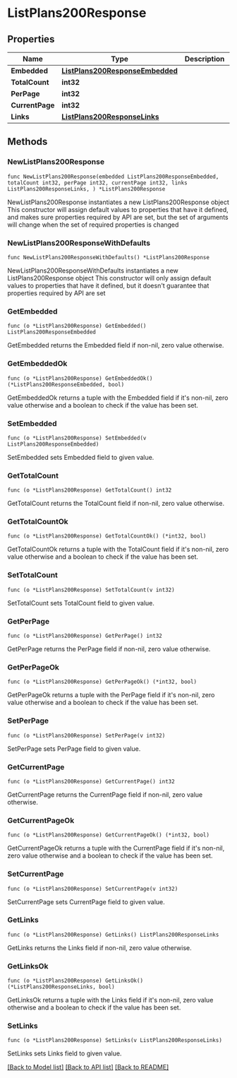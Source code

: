 # ListPlans200Response

## Properties

Name | Type | Description | Notes
------------ | ------------- | ------------- | -------------
**Embedded** | [**ListPlans200ResponseEmbedded**](ListPlans200ResponseEmbedded.md) |  | 
**TotalCount** | **int32** |  | 
**PerPage** | **int32** |  | 
**CurrentPage** | **int32** |  | 
**Links** | [**ListPlans200ResponseLinks**](ListPlans200ResponseLinks.md) |  | 

## Methods

### NewListPlans200Response

`func NewListPlans200Response(embedded ListPlans200ResponseEmbedded, totalCount int32, perPage int32, currentPage int32, links ListPlans200ResponseLinks, ) *ListPlans200Response`

NewListPlans200Response instantiates a new ListPlans200Response object
This constructor will assign default values to properties that have it defined,
and makes sure properties required by API are set, but the set of arguments
will change when the set of required properties is changed

### NewListPlans200ResponseWithDefaults

`func NewListPlans200ResponseWithDefaults() *ListPlans200Response`

NewListPlans200ResponseWithDefaults instantiates a new ListPlans200Response object
This constructor will only assign default values to properties that have it defined,
but it doesn't guarantee that properties required by API are set

### GetEmbedded

`func (o *ListPlans200Response) GetEmbedded() ListPlans200ResponseEmbedded`

GetEmbedded returns the Embedded field if non-nil, zero value otherwise.

### GetEmbeddedOk

`func (o *ListPlans200Response) GetEmbeddedOk() (*ListPlans200ResponseEmbedded, bool)`

GetEmbeddedOk returns a tuple with the Embedded field if it's non-nil, zero value otherwise
and a boolean to check if the value has been set.

### SetEmbedded

`func (o *ListPlans200Response) SetEmbedded(v ListPlans200ResponseEmbedded)`

SetEmbedded sets Embedded field to given value.


### GetTotalCount

`func (o *ListPlans200Response) GetTotalCount() int32`

GetTotalCount returns the TotalCount field if non-nil, zero value otherwise.

### GetTotalCountOk

`func (o *ListPlans200Response) GetTotalCountOk() (*int32, bool)`

GetTotalCountOk returns a tuple with the TotalCount field if it's non-nil, zero value otherwise
and a boolean to check if the value has been set.

### SetTotalCount

`func (o *ListPlans200Response) SetTotalCount(v int32)`

SetTotalCount sets TotalCount field to given value.


### GetPerPage

`func (o *ListPlans200Response) GetPerPage() int32`

GetPerPage returns the PerPage field if non-nil, zero value otherwise.

### GetPerPageOk

`func (o *ListPlans200Response) GetPerPageOk() (*int32, bool)`

GetPerPageOk returns a tuple with the PerPage field if it's non-nil, zero value otherwise
and a boolean to check if the value has been set.

### SetPerPage

`func (o *ListPlans200Response) SetPerPage(v int32)`

SetPerPage sets PerPage field to given value.


### GetCurrentPage

`func (o *ListPlans200Response) GetCurrentPage() int32`

GetCurrentPage returns the CurrentPage field if non-nil, zero value otherwise.

### GetCurrentPageOk

`func (o *ListPlans200Response) GetCurrentPageOk() (*int32, bool)`

GetCurrentPageOk returns a tuple with the CurrentPage field if it's non-nil, zero value otherwise
and a boolean to check if the value has been set.

### SetCurrentPage

`func (o *ListPlans200Response) SetCurrentPage(v int32)`

SetCurrentPage sets CurrentPage field to given value.


### GetLinks

`func (o *ListPlans200Response) GetLinks() ListPlans200ResponseLinks`

GetLinks returns the Links field if non-nil, zero value otherwise.

### GetLinksOk

`func (o *ListPlans200Response) GetLinksOk() (*ListPlans200ResponseLinks, bool)`

GetLinksOk returns a tuple with the Links field if it's non-nil, zero value otherwise
and a boolean to check if the value has been set.

### SetLinks

`func (o *ListPlans200Response) SetLinks(v ListPlans200ResponseLinks)`

SetLinks sets Links field to given value.



[[Back to Model list]](../README.md#documentation-for-models) [[Back to API list]](../README.md#documentation-for-api-endpoints) [[Back to README]](../README.md)


